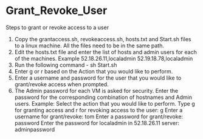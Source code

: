 # Grant_Revoke_User

Steps to grant or revoke access to a user
1. Copy the grantaccess.sh, revokeaccess.sh, hosts.txt and Start.sh files to a linux machine. All the files need to be in the same path.
2. Edit the hosts.txt file and enter the list of hosts and admin users for each of the machines.
Example
52.18.26.11,localadmin
52.19.18.78,localadmin
3. Run the following command - sh Start.sh
4. Enter g or r based on the Action that you would like to perform.
5. Enter a username and password for the user that you would like to grant/revoke access when prompted.
6. The Admin password for each VM is asked for security. Enter the password for the corresponding combination of hostnames and Admin users.
Example:
Select the action that you would like to perform. Type g for granting access and r for revoking access to the user:
g
Enter a username for grant/revoke:
tom
Enter a password for grant/revoke:
password
Enter the password for localadmin in 52.18.26.11 server:
adminpassword
